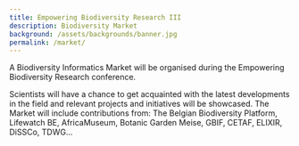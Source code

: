 ```yaml
---
title: Empowering Biodiversity Research III
description: Biodiversity Market
background: /assets/backgrounds/banner.jpg
permalink: /market/
---
```


A Biodiversity Informatics Market will be organised during the Empowering Biodiversity Research conference. 

Scientists will have a chance to get acquainted with the latest developments in the field and relevant projects and initiatives will be showcased.
The Market will include contributions from: The Belgian Biodiversity Platform, Lifewatch BE, AfricaMuseum, Botanic Garden Meise,  GBIF, CETAF,  ELIXIR, DiSSCo, TDWG...
